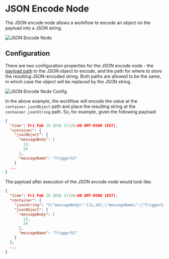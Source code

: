 # JSON Encode Node

The JSON encode node allows a workflow to encode an object on the payload into a JSON string.

![JSON Encode Node](/images/workflows/logic/json-encode-node.png "JSON Encode Node")

## Configuration

There are two configuration properties for the JSON encode node - the [payload path](/workflows/accessing-payload-data/#payload-paths) to the JSON object to encode, and the path for where to store the resulting JSON-encoded string. Both paths are allowed to be the same, in which case the object will be replaced by the JSON string.

![JSON Encode Node Config](/images/workflows/logic/json-encode-node-config.png "JSON Encode Node Config")

In the above example, the workflow will encode the value at the `container.jsonObject` path and place the resulting string at the `container.jsonString` path. So, for example, given the following payload:

```json
{
  "time": Fri Feb 19 2016 17:26:00 GMT-0500 (EST),
  "container": {
    "jsonObject": {
      "messageBody": [
        12,
        24
      ],
      "messageName": "Trigger52"
    }
  ...
}
```

The payload after execution of the JSON encode node would look like:

```json
{
  "time": Fri Feb 19 2016 17:26:00 GMT-0500 (EST),
  "container": {
    "jsonString": "{\"messageBody\":[12,24],\"messageName\":\"Trigger52\"}",
    "jsonObject": {
      "messageBody": [
        12,
        24
      ],
      "messageName": "Trigger52"
    }
  },
  ...
}
```
